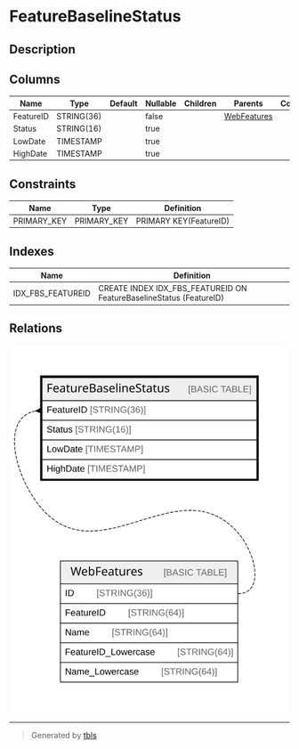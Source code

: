 # FeatureBaselineStatus

## Description

## Columns

| Name | Type | Default | Nullable | Children | Parents | Comment |
| ---- | ---- | ------- | -------- | -------- | ------- | ------- |
| FeatureID | STRING(36) |  | false |  | [WebFeatures](WebFeatures.md) |  |
| Status | STRING(16) |  | true |  |  |  |
| LowDate | TIMESTAMP |  | true |  |  |  |
| HighDate | TIMESTAMP |  | true |  |  |  |

## Constraints

| Name | Type | Definition |
| ---- | ---- | ---------- |
| PRIMARY_KEY | PRIMARY_KEY | PRIMARY KEY(FeatureID) |

## Indexes

| Name | Definition |
| ---- | ---------- |
| IDX_FBS_FEATUREID | CREATE INDEX IDX_FBS_FEATUREID ON FeatureBaselineStatus (FeatureID) |

## Relations

![er](FeatureBaselineStatus.svg)

---

> Generated by [tbls](https://github.com/k1LoW/tbls)
